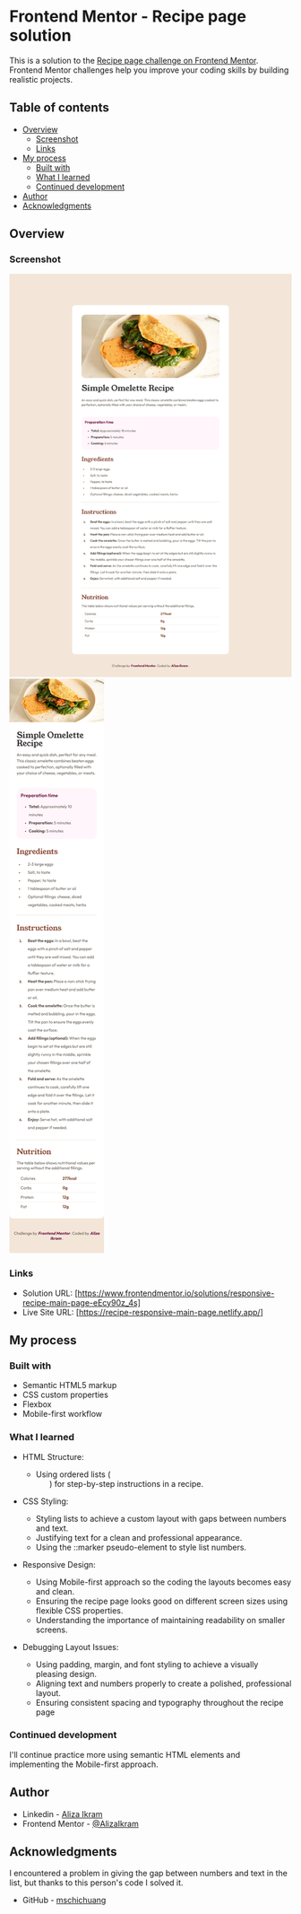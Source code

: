 # Frontend Mentor - Recipe page solution

This is a solution to the [Recipe page challenge on Frontend Mentor](https://www.frontendmentor.io/challenges/recipe-page-KiTsR8QQKm). Frontend Mentor challenges help you improve your coding skills by building realistic projects.

## Table of contents

- [Overview](#overview)
  - [Screenshot](#screenshot)
  - [Links](#links)
- [My process](#my-process)
  - [Built with](#built-with)
  - [What I learned](#what-i-learned)
  - [Continued development](#continued-development)
- [Author](#author)
- [Acknowledgments](#acknowledgments)

## Overview

### Screenshot

![Desktop design](./screenshots/desktop.png)
![Mobile design](./screenshots/mobile.png)

### Links

- Solution URL: [https://www.frontendmentor.io/solutions/responsive-recipe-main-page-eEcy90z_4s]
- Live Site URL: [https://recipe-responsive-main-page.netlify.app/]

## My process

### Built with

- Semantic HTML5 markup
- CSS custom properties
- Flexbox
- Mobile-first workflow

### What I learned

- HTML Structure:

  - Using ordered lists (<ol>) for step-by-step instructions in a recipe.

- CSS Styling:

  - Styling lists to achieve a custom layout with gaps between numbers and text.
  - Justifying text for a clean and professional appearance.
  - Using the ::marker pseudo-element to style list numbers.

- Responsive Design:

  - Using Mobile-first approach so the coding the layouts becomes easy and clean.
  - Ensuring the recipe page looks good on different screen sizes using flexible CSS properties.
  - Understanding the importance of maintaining readability on smaller screens.

- Debugging Layout Issues:
  - Using padding, margin, and font styling to achieve a visually pleasing design.
  - Aligning text and numbers properly to create a polished, professional layout.
  - Ensuring consistent spacing and typography throughout the recipe page

### Continued development

I'll continue practice more using semantic HTML elements and implementing the Mobile-first approach.

## Author

- Linkedin - [Aliza Ikram](https://www.linkedin.com/in/aliza-ikram)
- Frontend Mentor - [@AlizaIkram](https://www.frontendmentor.io/profile/AlizaIkram)

## Acknowledgments

I encountered a problem in giving the gap between numbers and text in the list, but thanks to this person's code I solved it.

- GitHub - [mschichuang](https://github.com/mschichuang/Recipe-page)
